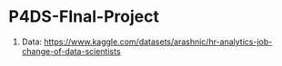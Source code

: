 # P4DS-FInal-Project
1. Data: https://www.kaggle.com/datasets/arashnic/hr-analytics-job-change-of-data-scientists
